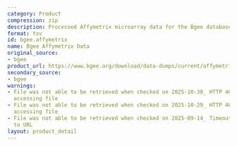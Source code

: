 ```yaml
---
category: Product
compression: zip
description: Processed Affymetrix microarray data for the Bgee database
format: tsv
id: bgee.affymetrix
name: Bgee Affymetrix Data
original_source:
- bgee
product_url: https://www.bgee.org/download/data-dumps/current/affymetrix/
secondary_source:
- bgee
warnings:
- File was not able to be retrieved when checked on 2025-10-30_ HTTP 404 error when
  accessing file
- File was not able to be retrieved when checked on 2025-10-29_ HTTP 404 error when
  accessing file
- File was not able to be retrieved when checked on 2025-09-14_ Timeout connecting
  to URL
layout: product_detail
---
```

